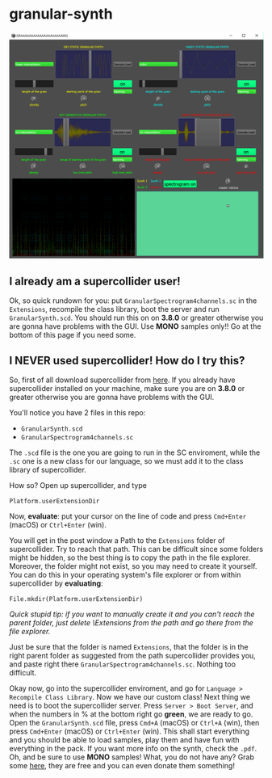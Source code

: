 # granular-synth

![synth](/synth.png)


## I already am a supercollider user!

Ok, so quick rundown for you: put `GranularSpectrogram4channels.sc` in the `Extensions`, recompile the class library, boot the server and run `GranularSynth.scd`. You should run this on on **3.8.0** or greater otherwise you are gonna have problems with the GUI. Use **MONO** samples only!! Go at the bottom of this page if you need some.

## I NEVER used supercollider! How do I try this?

So, first of all download supercollider from [here](https://supercollider.github.io).
If you already have supercollider installed on your machine, make sure you are on **3.8.0** or greater otherwise you are gonna have problems with the GUI.

You'll notice you have 2 files in this repo:
+ `GranularSynth.scd`
+ `GranularSpectrogram4channels.sc`

The `.scd` file is the one you are going to run in the SC enviroment, while the `.sc` one is a new class for our language, so we must add it to the class library of supercollider.

How so? Open up supercollider, and type
```supercollider
Platform.userExtensionDir
```
Now, **evaluate**: put your cursor on the line of code and press `Cmd+Enter` (macOS) or `Ctrl+Enter` (win).

You will get in the post window a Path to the `Extensions` folder of supercollider.
Try to reach that path. This can be difficult since some folders might be hidden, so the best thing is to copy the path in the file explorer.
Moreover, the folder might not exist, so you may need to create it yourself. You can do this in your operating system's file explorer or from within supercollider by **evaluating**:

```supercollider
File.mkdir(Platform.userExtensionDir)
```
_Quick stupid tip: if you want to manually create it and you can't reach the parent folder, just delete \Extensions from the path and go there from the file explorer._

Just be sure that the folder is named `Extensions`, that the folder is in the right parent folder as suggested from the path supercollider provides you, and paste right there `GranularSpectrogram4channels.sc`. Nothing too difficult.

Okay now, go into the supercollider enviroment, and go for `Language > Recompile Class Library`.
Now we have our custom class!
Next thing we need is to boot the supercollider server. Press `Server > Boot Server`, and when the numbers in % at the bottom right go **green**, we are ready to go.
Open the `GranularSynth.scd` file, press `Cmd+A` (macOS) or `Ctrl+A` (win), then press `Cmd+Enter` (macOS) or `Ctrl+Enter` (win).
This shall start everything and you should be able to load samples, play them and have fun with everything in the pack.
If you want more info on the synth, check the `.pdf`.
Oh, and be sure to use **MONO** samples! What, you do not have any? Grab some [here](https://www.adventurekid.se/akrt/waveforms/), they are free and you can even donate them something!
